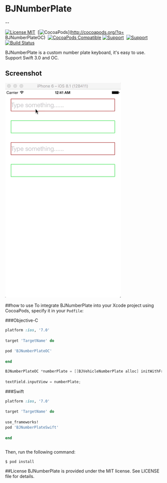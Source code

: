 # BJNumberPlate
--

[![License MIT](https://img.shields.io/badge/license-MIT-green.svg?style=flat)](https://github.com/iusn/BJNumberPlate/blob/master/LICENSE)&nbsp;
[![CocoaPods](http://img.shields.io/cocoapods/p/BJNumberPlateOC.svg?style=flat)](http://cocoapods.org/?q= BJNumberPlateOC)&nbsp;
[![CocoaPods Compatible](https://img.shields.io/cocoapods/v/BJNumberPlateOC.svg)](https://img.shields.io/cocoapods/v/BJNumberPlateOC.svg)
[![Support](https://img.shields.io/badge/support-iOS7.0+-blue.svg?style=flat)](https://www.apple.com/nl/ios/)&nbsp;
[![Support](https://img.shields.io/badge/support-Autolayout-orange.svg?style=flatt)](https://www.apple.com/)&nbsp;
[![Build Status](https://travis-ci.org/yate1996/YYStock.svg?branch=master)](https://github.com/iusn/BJNumberPlate)


BJNumberPlate is a custom number plate keyboard, it's easy to use. Support Swift 3.0 and OC.


## Screenshot

![image](https://github.com/iusn/BJNumberPlate/blob/master/gif.gif)

##how to use
To integrate BJNumberPlate into your Xcode project using CocoaPods, specify it in your `Podfile`:


###Objective-C
```ruby
platform :ios, '7.0'

target 'TargetName' do

pod 'BJNumberPlateOC'

end
```


```objective-c
BJNumberPlateOC *numberPlate = [[BJVehicleNumberPlate alloc] initWithFrame:CGRectZero];

textField.inputView = numberPlate;

```

###Swift
```ruby
platform :ios, '7.0'

target 'TargetName' do

use_frameworks!
pod 'BJNumberPlateSwift'

end
```

```swift

```






Then, run the following command:

```bash
$ pod install
```





##License
BJNumberPlate is provided under the MIT license. See LICENSE file for details.
